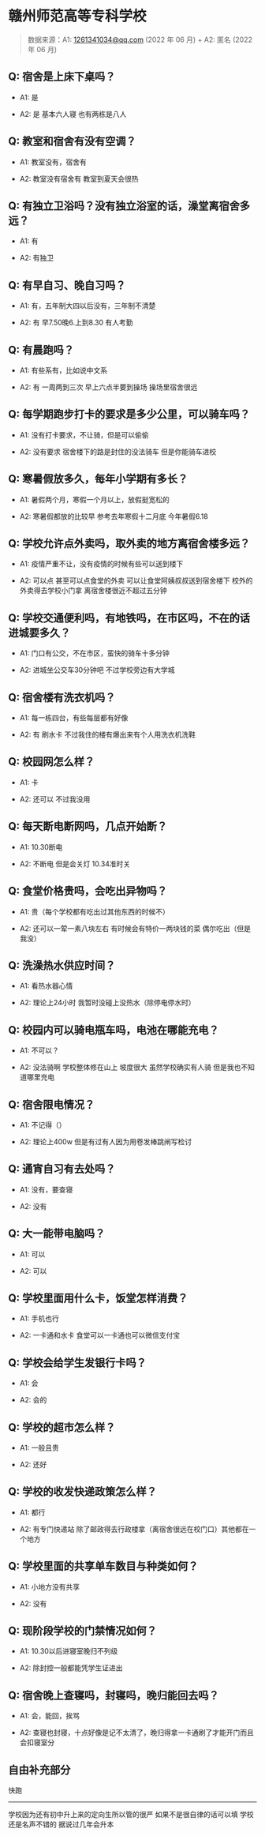 # 赣州师范高等专科学校

> 数据来源：A1: 1261341034@qq.com (2022 年 06 月) + A2: 匿名 (2022 年 06 月)

## Q: 宿舍是上床下桌吗？

- A1: 是

- A2: 是 基本六人寝 也有两栋是八人

## Q: 教室和宿舍有没有空调？

- A1: 教室没有，宿舍有

- A2: 教室没有宿舍有 教室到夏天会很热

## Q: 有独立卫浴吗？没有独立浴室的话，澡堂离宿舍多远？

- A1: 有

- A2: 有独卫

## Q: 有早自习、晚自习吗？

- A1: 有，五年制大四以后没有，三年制不清楚

- A2: 有 早7.50晚6.上到8.30 有人考勤

## Q: 有晨跑吗？

- A1: 有些系有，比如说中文系

- A2: 有 一周两到三次 早上六点半要到操场 操场里宿舍很远

## Q: 每学期跑步打卡的要求是多少公里，可以骑车吗？

- A1: 没有打卡要求，不让骑，但是可以偷偷

- A2: 没有要求 宿舍楼下的路是封住的没法骑车 但是你能骑车进校

## Q: 寒暑假放多久，每年小学期有多长？

- A1: 暑假两个月，寒假一个月以上，放假挺宽松的

- A2: 寒暑假都放的比较早 参考去年寒假十二月底 今年暑假6.18

## Q: 学校允许点外卖吗，取外卖的地方离宿舍楼多远？

- A1: 疫情严重不让，没有疫情的时候有些可以送到楼下

- A2: 可以点 甚至可以点食堂的外卖 可以让食堂阿姨叔叔送到宿舍楼下 校外的外卖得去学校小门拿 离宿舍楼很近不超过五分钟

## Q: 学校交通便利吗，有地铁吗，在市区吗，不在的话进城要多久？

- A1: 门口有公交，不在市区，蛮快的骑车十多分钟

- A2: 进城坐公交车30分钟吧 不过学校旁边有大学城

## Q: 宿舍楼有洗衣机吗？

- A1: 每一栋四台，有些每层都有好像

- A2: 有 刷水卡 不过我住的楼有爆出来有个人用洗衣机洗鞋

## Q: 校园网怎么样？

- A1: 卡

- A2: 还可以 不过我没用

## Q: 每天断电断网吗，几点开始断？

- A1: 10.30断电

- A2: 不断电 但是会关灯 10.34准时关

## Q: 食堂价格贵吗，会吃出异物吗？

- A1: 贵（每个学校都有吃出过其他东西的时候不）

- A2: 还可以一荤一素八块左右 有时候会有特价一两块钱的菜 偶尔吃出（但是我没）

## Q: 洗澡热水供应时间？

- A1: 看热水器心情

- A2: 理论上24小时 我暂时没碰上没热水（除停电停水时）

## Q: 校园内可以骑电瓶车吗，电池在哪能充电？

- A1: 不可以？

- A2: 没法骑啊 学校整体修在山上 坡度很大 虽然学校确实有人骑 但是我也不知道哪里充电

## Q: 宿舍限电情况？

- A1: 不记得（）

- A2: 理论上400w 但是有过有人因为用卷发棒跳闸写检讨

## Q: 通宵自习有去处吗？

- A1: 没有，要查寝

- A2: 没有

## Q: 大一能带电脑吗？

- A1: 可以

- A2: 可以

## Q: 学校里面用什么卡，饭堂怎样消费？

- A1: 手机也行

- A2: 一卡通和水卡 食堂可以一卡通也可以微信支付宝

## Q: 学校会给学生发银行卡吗？

- A1: 会

- A2: 会的

## Q: 学校的超市怎么样？

- A1: 一般且贵

- A2: 还好

## Q: 学校的收发快递政策怎么样？

- A1: 都行

- A2: 有专门快递站 除了邮政得去行政楼拿（离宿舍很远在校门口）其他都在一个地方

## Q: 学校里面的共享单车数目与种类如何？

- A1: 小地方没有共享

- A2: 没有

## Q: 现阶段学校的门禁情况如何？

- A1: 10.30以后进寝室晚归不列级

- A2: 除封控一般都能凭学生证进出

## Q: 宿舍晚上查寝吗，封寝吗，晚归能回去吗？

- A1: 会，能回，挨骂

- A2: 查寝也封寝，十点好像是记不太清了，晚归得拿一卡通刷了才能开门而且会扣寝室分

## 自由补充部分

快跑

***

学校因为还有初中升上来的定向生所以管的很严 如果不是很自律的话可以填 学校还是名声不错的 据说过几年会升本
